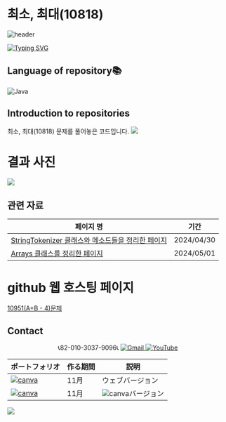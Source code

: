 # 최소, 최대(10818)

![header](https://capsule-render.vercel.app/api?type=egg&color=gradient&height=300&section=header&text=welcome%2&fontSize=50&desc=백준%20최소,%20최대(10818)%20문제)

[![Typing SVG](https://readme-typing-svg.demolab.com?font=Fira+Code&pause=1000&color=93BDF7&background=203AFF00&random=false&width=435&lines=My+name+is+kimganghyeon)](https://git.io/typing-svg)

## Language of repository📚
![Java](https://img.shields.io/badge/Java-007396?style=flat-square&logo=java&logoColor=white)

## Introduction to repositories 
최소, 최대(10818) 문제를 풀어놓은 코드입니다. 
<a href="https://www.acmicpc.net/problem/10818"><img src="https://github.com/do04200611/Baekjoon/assets/74278578/c4927392-1777-42c2-9d3d-94d560eb9882"></a>



# 결과 사진 <br>
<a href="https://github.com/do04200611/Baekjoon/blob/main/%EC%B5%9C%EC%86%8C%2C%20%EC%B5%9C%EB%8C%80(10818)/Main.java"><img src ="https://github.com/do04200611/Baekjoon/assets/74278578/d9e0392e-4966-49e2-bb5e-923dfdc4a8bf"></a>

 ## 관련 자료
  | 페이지 명                                                                                |  기간         |
  |--------------------------------------------------------------------------------|---------------|
  |[StringTokenizer 클래스와 메소드들을 정리한 페이지](https://kim-kang-hyun.tistory.com/27) |2024/04/30|
   |[Arrays 클래스를 정리한 페이지](https://kim-kang-hyun.tistory.com/28) |2024/05/01|

# github 웹 호스팅 페이지
<a href="https://do04200611.github.io/Baekjoon/10951(A+B%20-%204)/index.html">10951(A+B - 4)문제</a>

## Contact 



<p align="center">
  📞82-010-3037-9096📞
  <a href="mailto:a01030379096@gmail.com">
    <img src="https://img.shields.io/badge/-Gmail-red?style=for-the-badge&logo=Gmail" alt="Gmail">
  </a>
  <a href="https://www.youtube.com/channel/UC484ZJMavtoPOI4ey-HFdCA">
   <img src="https://img.shields.io/badge/-YouTube-red?style=for-the-badge&logo=youtube"  alt="YouTube">
 </a> <br>
 
  | ポートフォリオ           |  作る期間     |            説明  |
  |------------------------|---------------|----------------------------------------------|
  |<a href="https://kimganghyeon.my.canva.site/kimganghyeon"><img src="https://img.shields.io/badge/canva-purple?style=for-the-badge&logo=canva" alt="canva"></a>|11月|ウェブバージョン|
  |<a href="https://www.canva.com/design/DAFzY5opUiA/Ge33dSKE16cErBaDJDp-BA/edit"><img src="https://img.shields.io/badge/canva-purple?style=for-the-badge&logo=canva" alt="canva"></a>|11月|<img src="https://img.shields.io/badge/canva-purple?style=for-the-badge&logo=canva" alt="canva">バージョン|
</p>
<img src="https://capsule-render.vercel.app/api?type=egg&color=gradient&height=100&text=Thank%20you%20for%20watching.&section=footer" />
